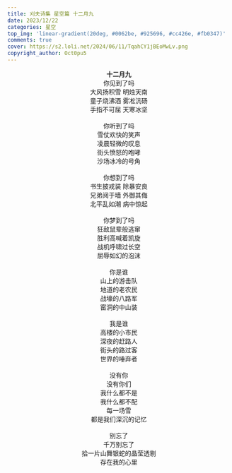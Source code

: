```yaml
---
title: 刈夫诗集 星空篇 十二月九
date: 2023/12/22
categories: 星空
top_img: 'linear-gradient(20deg, #0062be, #925696, #cc426e, #fb0347)'
comments: true
cover: https://s2.loli.net/2024/06/11/TqahCY1jBEoMwLv.png
copyright_author: Oct0pu5
---
```


<center>
<b>十二月九</b><br>
你见到了吗<br>
大风扬积雪 明烛天南<br>
童子烧沸酒 雾凇沆砀<br>
手指不可屈 天寒冰坚<br>
<br>
你听到了吗<br>
雪仗欢快的笑声<br>
凌晨轻微的叹息<br>
街头愤怒的咆哮<br>
沙场冰冷的号角<br>
<br>
你想到了吗<br>
书生披戎装 除暴安良<br>
兄弟阋于墙 外御其侮<br>
北平乱如潮 病中惊起<br>
<br>
你梦到了吗<br>
狂敌鼠辈般逃窜<br>
胜利高喊着凯旋<br>
战机呼啸过长空<br>
屈辱如幻的泡沫<br>
<br>
你是谁<br>
山上的游击队<br>
地道的老农民<br>
战壕的八路军<br>
窑洞的中山装<br>
<br>
我是谁<br>
高楼的小市民<br>
深夜的赶路人<br>
街头的路过客<br>
世界的唾弃者<br>
<br>
没有你<br>
没有你们<br>
我什么都不是<br>
我什么都不配<br>
每一场雪<br>
都是我们深沉的记忆<br>
<br>
别忘了<br>
千万别忘了<br>
拾一片山舞银蛇的晶莹透剔<br>
存在我的心里<br>
</center>